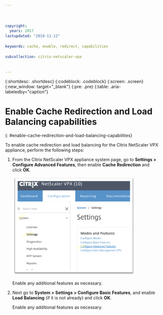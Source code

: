 ```yaml
---



copyright:
  years: 2017
lastupdated: "2018-11-12"

keywords: cache, enable, redirect, capabilities

subcollection: citrix-netscaler-vpx


---
```


{:shortdesc: .shortdesc}
{:codeblock: .codeblock}
{:screen: .screen}
{:new_window: target="_blank"}
{:pre: .pre}
{:table: .aria-labeledby="caption"}

# Enable Cache Redirection and Load Balancing capabilities
{: #enable-cache-redirection-and-load-balancing-capabilities}

To enable cache redirection and load balancing for the Citrix NetScaler VPX appliance, perform the following steps:

1. From the Citrix NetScaler VPX appliance system page, go to **Settings > Configure Advanced Features**, then enable **Cache Redirection** and click **OK**.  

	<img src="images/fp4.png" alt="drawing" style="width: 400px;"/>

	Enable any additional features as necessary.

2. Next go to **System > Settings > Configure Basic Features**, and enable **Load Balancing** (if it is not already) and click **OK**.

	Enable any additional features as necessary.
